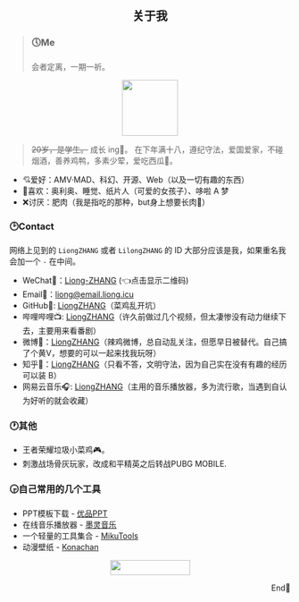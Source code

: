 ## <center>关于我</center>

> ### [](#Me "Me")🕔Me
>   
> 会者定离，一期一祈。
<div align="center"> <img src="https://pic.downk.cc/item/5e27eb642fb38b8c3ce72c84.png" width = 100 height = 100 /> </div>

> ~~20岁，是学生。~~ 成长 ing🤪。
> 在下年满十八，遵纪守法，爱国爱家，不碰烟酒，善养鸡鸭，多素少荤，爱吃西瓜🍉。
-   💘爱好：AMV·MAD、科幻、开源、Web（以及一切有趣的东西）
-   💟喜欢：奥利奥、睡觉、纸片人（可爱的女孩子）、哆啦 A 梦
-   ❌讨厌：肥肉（我是指吃的那种，but身上想要长肉🥩）

### [](#Contact "Contact")🕑Contact
网络上见到的 `LiongZHANG` 或者 `LilongZHANG` 的 ID 大部分应该是我，如果重名我会加一个 `-` 在中间。
-   WeChat🍳：[Liong-ZHANG](https://pic.downk.cc/item/5e28570b2fb38b8c3c10a62a.png) (👈点击显示二维码)
-   Email📧：[liong@email.liong.icu](mailto:liong@email.liong.icu)
-   GitHub📃: [LiongZHANG](https://github.com/liongzhang)（菜鸡乱开坑）
-   哔哩哔哩📺: [LiongZHANG](https://space.bilibili.com/171945798)（许久前做过几个视频，但太凄惨没有动力继续下去，主要用来看番剧）
-   微博📝：[LiongZHANG](https://weibo.com/liongzhang)（辣鸡微博，总自动乱关注，但愿早日被替代。自己搞了个黄V，想要的可以一起来找我玩呀）
-   知乎📘：[LiongZHANG](https://www.zhihu.com/people/liongzhang/)（只看不答，文明守法，因为自己实在没有有趣的经历可以装 B）
-   网易云音乐🎧: [LiongZHANG](https://music.163.com/#/user/home?id=563152061)（主用的音乐播放器，多为流行歌，当遇到自认为好听的就会收藏）
### 🕐其他
-   王者荣耀垃圾小菜鸡🎮。
-   刺激战场骨灰玩家，改成和平精英之后转战PUBG MOBILE.
### 🕞自己常用的几个工具
-   PPT模板下载 - [优品PPT](www.ypppt.com)
-   在线音乐播放器 - [墨灵音乐](https://music.qugeek.com/app/player)
-   一个轻量的工具集合 - [MikuTools](https://tools.miku.ac)
-   动漫壁纸 - [Konachan](https://konachan.net/)

<div align="center"> <img src="https://pic.downk.cc/item/5ec3c9bdc2a9a83be52fa6fe.png" width = 143 height = 27 /> </div>
<p align="right">End💨</p>
